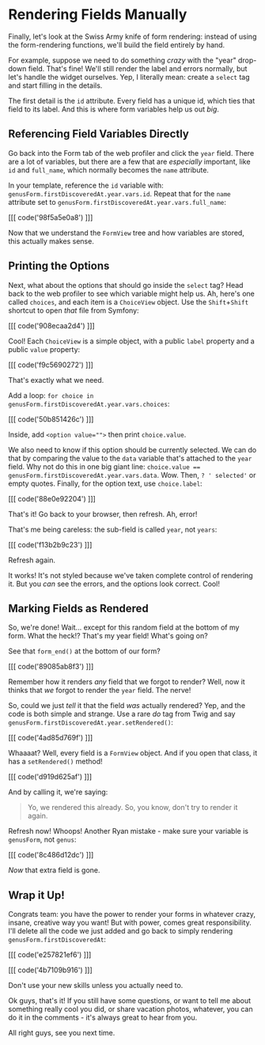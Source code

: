 # Rendering Fields Manually

Finally, let's look at the Swiss Army knife of form rendering: instead of using the
form-rendering functions, we'll build the field entirely by hand.

For example, suppose we need to do something *crazy* with the "year" drop-down
field. That's fine! We'll still render the label and errors normally, but let's
handle the widget ourselves. Yep, I literally mean: create a `select` tag and
start filling in the details.

The first detail is the `id` attribute. Every field has a unique id, which ties
that field to its label. And this is where form variables help us out *big*.

## Referencing Field Variables Directly

Go back into the Form tab of the web profiler and click the `year` field. There
are a lot of variables, but there are a few that are *especially* important, like
`id` and `full_name`, which normally becomes the `name` attribute.

In your template, reference the `id` variable with: `genusForm.firstDiscoveredAt.year.vars.id`.
Repeat that for the `name` attribute set to `genusForm.firstDiscoveredAt.year.vars.full_name`:

[[[ code('98f5a5e0a8') ]]]

Now that we understand the `FormView` tree and how variables are stored, this actually
makes sense.

## Printing the Options

Next, what about the options that should go inside the `select` tag? Head back to
the web profiler to see which variable might help us. Ah, here's one called
`choices`, and each item is a `ChoiceView` object. Use the `Shift`+`Shift` shortcut
to open *that* file from Symfony:

[[[ code('908ecaa2d4') ]]]

Cool! Each `ChoiceView` is a simple object, with a public `label` property and a
public `value` property:

[[[ code('f9c5690272') ]]]

That's exactly what we need.

Add a loop: `for choice in genusForm.firstDiscoveredAt.year.vars.choices`:

[[[ code('50b851426c') ]]]
    
Inside, add `<option value="">` then print `choice.value`.

We also need to know if this option should be currently selected. We can do that
by comparing the value to the `data` variable that's attached to the `year` field.
Why not do this in one big giant line: `choice.value == genusForm.firstDiscoveredAt.year.vars.data`.
Wow. Then, `? ' selected'` or empty quotes. Finally, for the option text, use `choice.label`:

[[[ code('88e0e92204') ]]]

That's it! Go back to your browser, then refresh. Ah, error!

That's me being careless: the sub-field is called `year`, not `years`:

[[[ code('f13b2b9c23') ]]]

Refresh again.

It works! It's not styled because we've taken complete control of rendering it. But
you *can* see the errors, and the options look correct. Cool!

## Marking Fields as Rendered

So, we're done! Wait... except for this random field at the bottom of my form. What
the heck!? That's my year field! What's going on?

See that `form_end()` at the bottom of our form?

[[[ code('89085ab8f3') ]]]

Remember how it renders *any* field that we forgot to render? Well, now it thinks
that *we* forgot to render the `year` field. The nerve!

So, could we just *tell* it that the field *was* actually rendered? Yep, and the
code is both simple and strange. Use a rare *do* tag from Twig and say
`genusForm.firstDiscoveredAt.year.setRendered()`:

[[[ code('4ad85d769f') ]]]

Whaaaat? Well, every field is a `FormView` object. And if you open that class,
it has a `setRendered()` method!

[[[ code('d919d625af') ]]]

And by calling it, we're saying:

> Yo, we rendered this already. So, you know, don't try to render it again.

Refresh now! Whoops! Another Ryan mistake - make sure your variable is `genusForm`,
not `genus`:

[[[ code('8c486d12dc') ]]]

*Now* that extra field is gone.

## Wrap it Up!

Congrats team: you have the power to render your forms in whatever crazy, insane,
creative way you want! But with power, comes great responsibility. I'll delete all
the code we just added and go back to simply rendering `genusForm.firstDiscoveredAt`:

[[[ code('e257821ef6') ]]]

[[[ code('4b7109b916') ]]]

Don't use your new skills unless you actually need to.

Ok guys, that's it! If you still have some questions, or want to tell me about
something really cool you did, or share vacation photos, whatever, you can do it
in the comments - it's always great to hear from you.

All right guys, see you next time.
